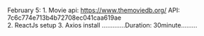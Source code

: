 
February 5:
    1. Movie api:
        https://www.themoviedb.org/
        API: 7c6c774e713b4b72708ec041caa619ae    
    2. ReactJs setup
    3. Axios install 
    .............Duration: 30minute.........
    